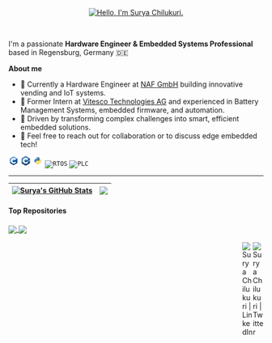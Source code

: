 <p align="center">
  <a href="https://suryachilukuri.win">
    <img width="80%" alt="Hello, I'm Surya Chilukuri." src="https://via.placeholder.com/800x200?text=Hello,+I%27m+Surya+Chilukuri" />
  </a>
</p>

<br />

I'm a passionate **Hardware Engineer & Embedded Systems Professional** based in Regensburg, Germany 🇩🇪

**About me**

- 💼 Currently a Hardware Engineer at [NAF GmbH](https://nafgmbh.example) building innovative vending and IoT systems.
- 🔧 Former Intern at [Vitesco Technologies AG](https://vitesco.com) and experienced in Battery Management Systems, embedded firmware, and automation.
- 🚀 Driven by transforming complex challenges into smart, efficient embedded solutions.
- 💬 Feel free to reach out for collaboration or to discuss edge embedded tech!

<code><img height="20" alt="C" src="https://raw.githubusercontent.com/github/explore/main/topics/c/c.png"></code>
<code><img height="20" alt="C++" src="https://raw.githubusercontent.com/github/explore/main/topics/cpp/cpp.png"></code>
<code><img height="20" alt="Python" src="https://raw.githubusercontent.com/github/explore/main/topics/python/python.png"></code>
<code><img height="20" alt="RTOS" src="https://via.placeholder.com/20?text=RTOS"></code>
<code><img height="20" alt="PLC" src="https://via.placeholder.com/20?text=PLC"></code>

---

| <a href="https://github.com/dst202"><img align="center" src="https://github-readme-stats.vercel.app/api?username=dst202&show_icons=true&include_all_commits=true&theme=buefy&hide_border=true" alt="Surya's GitHub Stats" /></a> | <a href="https://github.com/dst202"><img align="center" src="https://github-readme-stats.vercel.app/api/top-langs/?username=dst202&layout=compact&theme=buefy&hide_border=true" /></a> |
| ------------- | ------------- |

#### Top Repositories

<a href="https://github.com/dst202/JTAGprobe">
  <img align="center" src="https://github-readme-stats.vercel.app/api/pin/?username=dst202&repo=JTAGprobe&theme=buefy" />
</a>
<a href="https://github.com/dst202/Fiber-optic-SFP-to-USB-Adapter">
  <img align="center" src="https://github-readme-stats.vercel.app/api/pin/?username=dst202&repo=Fiber-optic-SFP-to-USB-Adapter&theme=buefy" />
</a>

<br />
<br />

<a href="https://twitter.com/surya_chilukur">
  <img align="right" alt="Surya Chilukuri | Twitter" width="21px" src="https://raw.githubusercontent.com/danielcranney/readme-generator/main/public/icons/socials/twitter.svg" />
</a>
<a href="https://linkedin.com/in/suryachilukuri">
  <img align="right" alt="Surya Chilukuri | LinkedIn" width="21px" src="https://raw.githubusercontent.com/danielcranney/readme-generator/main/public/icons/socials/linkedin.svg" />
</a>
